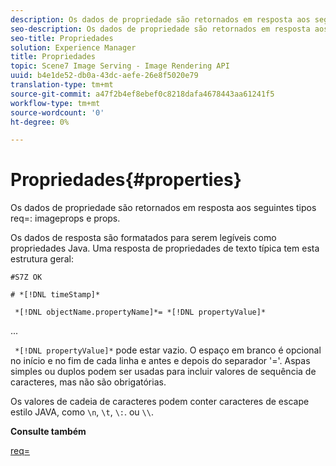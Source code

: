 ```yaml
---
description: Os dados de propriedade são retornados em resposta aos seguintes tipos de imageprops e props.
seo-description: Os dados de propriedade são retornados em resposta aos seguintes tipos de imageprops e props.
seo-title: Propriedades
solution: Experience Manager
title: Propriedades
topic: Scene7 Image Serving - Image Rendering API
uuid: b4e1de52-db0a-43dc-aefe-26e8f5020e79
translation-type: tm+mt
source-git-commit: a47f2b4ef8ebef0c8218dafa4678443aa61241f5
workflow-type: tm+mt
source-wordcount: '0'
ht-degree: 0%

---
```



# Propriedades{#properties}

Os dados de propriedade são retornados em resposta aos seguintes tipos req=: imageprops e props.

Os dados de resposta são formatados para serem legíveis como propriedades Java. Uma resposta de propriedades de texto típica tem esta estrutura geral:

`#S7Z OK`

`# *[!DNL timeStamp]*`

` *[!DNL objectName.propertyName]*= *[!DNL propertyValue]*`

...

` *[!DNL propertyValue]*` pode estar vazio. O espaço em branco é opcional no início e no fim de cada linha e antes e depois do separador &#39;=&#39;. Aspas simples ou duplos podem ser usadas para incluir valores de sequência de caracteres, mas não são obrigatórias.

Os valores de cadeia de caracteres podem conter caracteres de escape estilo JAVA, como `\n`, `\t`, `\:`. ou `\\`.

**Consulte também**

[req=](../../../../../ir-api/http-protocol/image-rendering-api-ref/c-ir-http-protocol-ref/c-ir-http-protocol-command-reference/r-ir-req.md#reference-792b1a663fb64261bd2de2a209b847fb)
